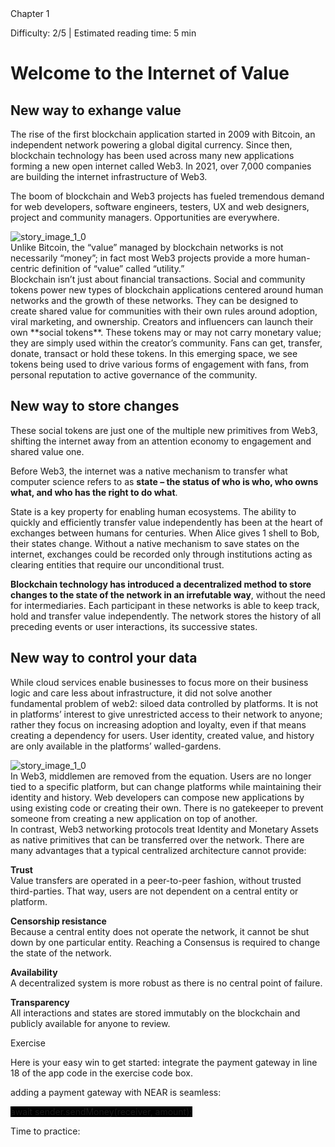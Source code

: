 <ChapterContainer>
<div>Chapter 1</div><div className="imgCheckedBox" />
</ChapterContainer>

<Difficulty>Difficulty: 2/5 | Estimated reading time: 5 min</Difficulty>

# Welcome to the Internet of Value

## New way to exhange value

The rise of the first blockchain application started in 2009 with Bitcoin, an independent network powering a global digital currency. Since then, blockchain technology has been used across many new applications forming a new open internet called Web3. In 2021, over 7,000 companies are building the internet infrastructure of Web3.
<Spacer />

The boom of blockchain and Web3 projects has fueled tremendous demand for web developers, software engineers, testers, UX and web designers, project and community managers. Opportunities are everywhere.

<Spacer />

<QuoteContainer>
    <img alt="story_image_1_0" src="/images/chapter/light.png">
    <div class="quote">Unlike Bitcoin, the “value” managed by blockchain networks is not necessarily “money”;
    in fact most Web3 projects provide a more human-centric definition of “value” called “utility.”</div>
</QuoteContainer>

<Spacer />
Blockchain isn’t just about financial transactions. Social and community tokens power new types of blockchain applications centered around human networks and the growth of these networks. They can be designed to create shared value for communities with their own rules around adoption, viral marketing, and ownership.

<Spacer />
Creators and influencers can launch their own **social tokens**. These tokens may or may not carry monetary value; they are simply used within the creator’s community. Fans can get, transfer, donate, transact or hold these tokens. In this emerging space, we see tokens being used to drive various forms of engagement with fans, from personal reputation to active governance of the community.

## New way to store changes

These social tokens are just one of the multiple new primitives from Web3, shifting the internet away from an attention economy to engagement and shared value one.
<Spacer />

Before Web3, the internet was a native mechanism to transfer what computer science refers to as **state – the status of who is who, who owns what, and who has the right to do what**.

<Spacer />
State is a key property for enabling human ecosystems. The ability to quickly and efficiently transfer value independently has been at the heart of exchanges between humans for centuries. When Alice gives 1 shell to Bob, their states change.

<Spacer />
Without a native mechanism to save states on the internet, exchanges could be recorded only through institutions acting as clearing entities that require our unconditional trust.

<Spacer />

**Blockchain technology has introduced a decentralized method to store changes to the state of the network in an irrefutable way**, without the need for intermediaries. Each participant in these networks is able to keep track, hold and transfer value independently. The network stores the history of all preceding events or user interactions, its successive states.

## New way to control your data

While cloud services enable businesses to focus more on their business logic and care less about infrastructure, it did not solve another fundamental problem of web2: siloed data controlled by platforms. It is not in platforms’ interest to give unrestricted access to their network to anyone; rather they focus on increasing adoption and loyalty, even if that means creating a dependency for users. User identity, created value, and history are only available in the platforms’ walled-gardens.

<Spacer />
<QuoteContainer>
    <img alt="story_image_1_0" src="/images/chapter/light.png">
    <div class="quote">In Web3, middlemen are removed from the equation. Users are no longer tied to a specific platform, but can change platforms while maintaining their identity and history. Web developers can compose new applications by using existing code or creating their own. There is no gatekeeper to prevent someone from creating a new application on top of another.</div>
</QuoteContainer>

<Spacer />
In contrast, Web3 networking protocols treat Identity and Monetary Assets as native primitives that can be transferred over the network.

<Spacer />
There are many advantages that a typical centralized architecture cannot provide:

<Spacer />

**Trust** <br/>
Value transfers are operated in a peer-to-peer fashion, without trusted third-parties. That way, users are not dependent on a central entity or platform.
<Spacer />

**Censorship resistance** <br/>
Because a central entity does not operate the network, it cannot be shut down by one particular entity. Reaching a Consensus is required to change the state of the network.

<Spacer />

**Availability** <br/>
A decentralized system is more robust as there is no central point of failure.

<Spacer />

**Transparency** <br/>
All interactions and states are stored immutably on the blockchain and publicly available for anyone to review.

<Spacer />

<BackgroundContainer>

<div class="exerciseTitle">Exercise</div>

Here is your easy win to get started: integrate the payment gateway in line 18 of the app code in the exercise code box.

<Spacer />

adding a payment gateway with NEAR is seamless:

<Highlight class="language-javascript" style="background-color: rgb(0, 0, 0);">
    await sender.sendMoney(receiver, amount);
</Highlight>

</BackgroundContainer>

<Spacer />

<SubTitleMobile>Time to practice:</SubTitleMobile>